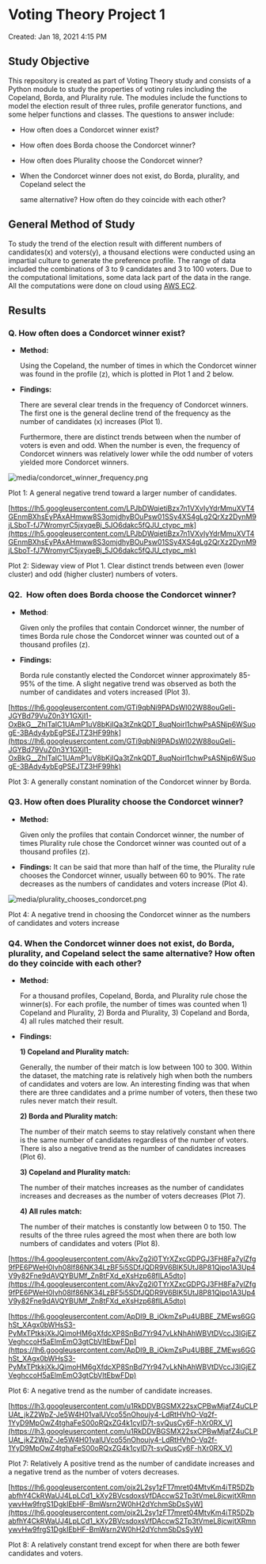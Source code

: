 # Voting Theory Project 1

Created: Jan 18, 2021 4:15 PM

## Study Objective

This repository is created as part of Voting Theory study and consists of a Python module to study the properties of voting rules including the Copeland, Borda, and Plurality rule. The modules include the functions to model the election result of three rules, profile generator functions, and some helper functions and classes. The questions to answer include:

- How often does a Condorcet winner exist?
- How often does Borda choose the Condorcet winner?
- How often does Plurality choose the Condorcet winner?
- When the Condorcet winner does not exist, do Borda, plurality, and Copeland select the

    same alternative? How often do they coincide with each other?

## General Method of Study

To study the trend of the election result with different numbers of candidates(x) and voters(y), a thousand elections were conducted using an impartial culture to generate the preference profile. The range of data included the combinations of 3 to 9 candidates and 3 to 100 voters. Due to the computational limitations, some data lack part of the data in the range. All the computations were done on cloud using [AWS EC2](https://aws.amazon.com/jp/ec2/).

## Results

### **Q. How often does a Condorcet winner exist?**

- **Method:**

    Using the Copeland, the number of times in which the Condorcet winner was found in the profile (z), which is plotted in Plot 1 and 2 below.

- **Findings:**

    There are several clear trends in the frequency of Condorcet winners. The first one is the general decline trend of the frequency as the number of candidates (x) increases (Plot 1).

    Furthermore, there are distinct trends between when the number of voters is even and odd. When the number is even, the frequency of Condorcet winners was relatively lower while the odd number of voters yielded more Condorcet winners.

![media/condorcet_winner_frequency.png](media/condorcet_winner_frequency.png)

Plot 1: A general negative trend toward a larger number of candidates.

[https://lh5.googleusercontent.com/LPJbDWqietiBzx7n1VXvIyYdrMmuXVT4GEnmBXhsEyPAxAHmww8S3omjdhyBOuPsw01SSy4XS4gLg2QrXz2DynM9jLSboT-fJ7WromyrC5jxyqeBj_5JO6dakc5fQJU_ctypc_mk](https://lh5.googleusercontent.com/LPJbDWqietiBzx7n1VXvIyYdrMmuXVT4GEnmBXhsEyPAxAHmww8S3omjdhyBOuPsw01SSy4XS4gLg2QrXz2DynM9jLSboT-fJ7WromyrC5jxyqeBj_5JO6dakc5fQJU_ctypc_mk)

Plot 2: Sideway view of Plot 1. Clear distinct trends between even (lower cluster) and odd (higher cluster) numbers of voters.

### **Q2.  How often does Borda choose the Condorcet winner?**

- **Method**:

    Given only the profiles that contain Condorcet winner, the number of times Borda rule chose the Condorcet winner was counted out of a thousand profiles (z).

- **Findings:**

    Borda rule constantly elected the Condorcet winner approximately 85-95% of the time. A slight negative trend was observed as both the number of candidates and voters increased (Plot 3).

[https://lh6.googleusercontent.com/GTi9qbNi9PADsWI02W88ouGeIi-JGYBd79VuZ0n3Y1GXjl1-OxBkG__ZhlTaIC1UAmP1uV8bKjIQa3tZnkQDT_8uqNoirl1chwPsASNjp6WSuogE-3BAdy4ybEgPSEJTZ3HF99hk](https://lh6.googleusercontent.com/GTi9qbNi9PADsWI02W88ouGeIi-JGYBd79VuZ0n3Y1GXjl1-OxBkG__ZhlTaIC1UAmP1uV8bKjIQa3tZnkQDT_8uqNoirl1chwPsASNjp6WSuogE-3BAdy4ybEgPSEJTZ3HF99hk)

Plot 3: A generally constant nomination of the Condorcet winner by Borda.

### Q3. How often does Plurality choose the Condorcet winner?

- **Method:**

    Given only the profiles that contain Condorcet winner, the number of times Plurality rule chose the Condorcet winner was counted out of a thousand profiles (z).

- **Findings:**
It can be said that more than half of the time, the Plurality rule chooses the Condorcet winner, usually between 60 to 90%. The rate decreases as the numbers of candidates and voters increase (Plot 4).

![media/plurality_chooses_condorcet.png](media/plurality_chooses_condorcet.png)

Plot 4: A negative trend in choosing the Condorcet winner as the numbers of candidates and voters increase

### Q4. When the Condorcet winner does not exist, do Borda, plurality, and Copeland select the same alternative? How often do they coincide with each other?

- **Method:**

    For a thousand profiles, Copeland, Borda, and Plurality rule chose the winner(s). For each profile, the number of times was counted when 1) Copeland and Plurality, 2) Borda and Plurality, 3) Copeland and Borda, 4) all rules matched their result.

- **Findings:**

    **1) Copeland and Plurality match:**

    Generally, the number of their match is low between 100 to 300. Within the dataset, the matching rate is relatively high when both the numbers of candidates and voters are low. An interesting finding was that when there are three candidates and a prime number of voters, then these two rules never match their result.

    **2) Borda and Plurality match:**

    The number of their match seems to stay relatively constant when there is the same number of candidates regardless of the number of voters. There is also a negative trend as the number of candidates increases (Plot 6).

    **3) Copeland and Plurality match:**

    The number of their matches increases as the number of candidates increases and decreases as the number of voters decreases (Plot 7).

    **4) All rules match:**

    The number of their matches is constantly low between 0 to 150. The results of the three rules agreed the most when there are both low numbers of candidates and voters (Plot 8).

[https://lh4.googleusercontent.com/AkvZg2i0TYrXZxcGDPGJ3FH8Fa7ylZfg9fPE6PWeH0Ivh08lf86NK34LzBF5i5SDfJQDR9V6BlK5UtJ8P81Qipo1A3Up4V9y82Fne9dAVQYBUMf_Zn8tFXd_eXsHzp68fILA5dto](https://lh4.googleusercontent.com/AkvZg2i0TYrXZxcGDPGJ3FH8Fa7ylZfg9fPE6PWeH0Ivh08lf86NK34LzBF5i5SDfJQDR9V6BlK5UtJ8P81Qipo1A3Up4V9y82Fne9dAVQYBUMf_Zn8tFXd_eXsHzp68fILA5dto)

[https://lh6.googleusercontent.com/ApDl9_B_iOkmZsPu4UBBE_ZMEws6GGhSt_XAgx0bWHsS3-PyMxTPtkkjXkJQimoHM6gXfdcXP8SnBd7Yr947vLkNhAhWBVtDVccJ3lGjEZVeghccoH5aElmEmO3gtCbVItEbwFDp](https://lh6.googleusercontent.com/ApDl9_B_iOkmZsPu4UBBE_ZMEws6GGhSt_XAgx0bWHsS3-PyMxTPtkkjXkJQimoHM6gXfdcXP8SnBd7Yr947vLkNhAhWBVtDVccJ3lGjEZVeghccoH5aElmEmO3gtCbVItEbwFDp)

Plot 6: A negative trend as the number of candidate increases.

[https://lh3.googleusercontent.com/u1RkDDVBGSMX22sxCPBwMjafZ4uCLPUAt_jkZ2WpZ-Je5W4H01valUVco55nOhoujy4-LdRtHVhO-Vq2f-1YyD9MpOwZ4tghaFeS00oRQxZG4k1cyID7t-svQusCy6F-hXr0RX_V](https://lh3.googleusercontent.com/u1RkDDVBGSMX22sxCPBwMjafZ4uCLPUAt_jkZ2WpZ-Je5W4H01valUVco55nOhoujy4-LdRtHVhO-Vq2f-1YyD9MpOwZ4tghaFeS00oRQxZG4k1cyID7t-svQusCy6F-hXr0RX_V)

Plot 7: Relatively A positive trend as the number of candidate increases and a negative trend as the number of voters decreases.

[https://lh6.googleusercontent.com/ojx2L2sy1zFT7mret04MtvKm4iTR5DZbabfhY4CkRWaUJ4LpLCd1_kXy2BVcsdoxsVfDAccwS2Tp3tVmeL8jcwjtXRmnywvHw9frgS1DgkIEbHF-BmWsrn2W0hH2dYchmSbDsSyW](https://lh6.googleusercontent.com/ojx2L2sy1zFT7mret04MtvKm4iTR5DZbabfhY4CkRWaUJ4LpLCd1_kXy2BVcsdoxsVfDAccwS2Tp3tVmeL8jcwjtXRmnywvHw9frgS1DgkIEbHF-BmWsrn2W0hH2dYchmSbDsSyW)

Plot 8: A relatively constant trend except for when there are both fewer candidates and voters.

